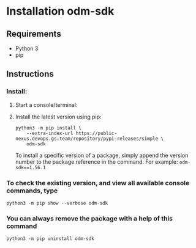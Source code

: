 # Installation odm-sdk

## Requirements

- Python 3
- pip

## Instructions

### Install:

1. Start a console/terminal:

2. Install the latest version using pip:

    ```shell
    python3 -m pip install \
        --extra-index-url https://public-nexus.devops.gs.team/repository/pypi-releases/simple \
        odm-sdk
    ```

   To install a specific version of a package, simply append the version number to the package reference in the command. For example: `odm-sdk==1.56.1`


### To check the existing version, and view all available console commands, type

```shell
python3 -m pip show --verbose odm-sdk
```

### You can always remove the package with a help of this command

```shell
python3 -m pip uninstall odm-sdk
```
